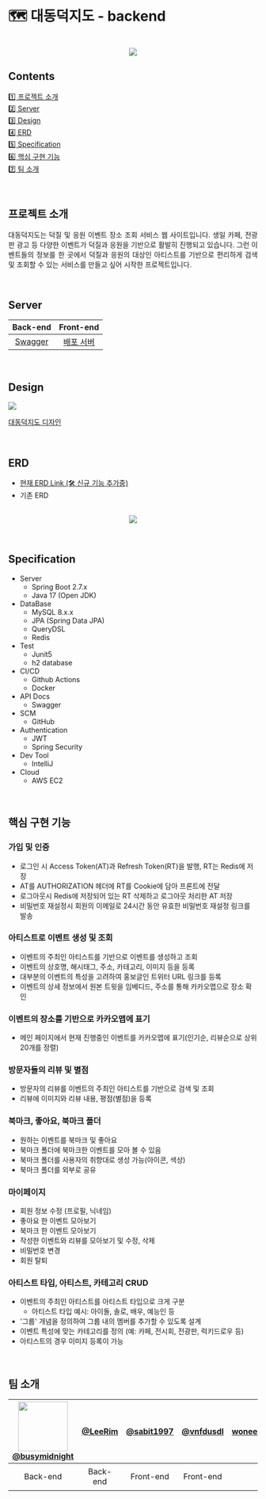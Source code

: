 # 🗺️ 대동덕지도 - backend

<p align="center">
  <br>
  <img src="https://github.com/duck-map-project/duck-map-be/assets/100250055/0eb7e837-69f5-4ea5-b96b-d34553d9d00b">
  <br>
</p>


## ​Contents

[1️⃣ 프로젝트 소개](#프로젝트-소개)<br>
[2️⃣ Server](#Server)<br>
[3️⃣ Design](#Design)<br>
[4️⃣ ERD](#ERD)<br>
[5️⃣ Specification](#Specification)<br>
[6️⃣ 핵심 구현 기능](#핵심-구현-기능)<br>
[7️⃣ 팀 소개](#팀-소개)<br>

<br>

## 프로젝트 소개

<p align="justify">
대동덕지도는 덕질 및 응원 이벤트 장소 조회 서비스 웹 사이트입니다. 생일 카페, 전광판 광고 등 다양한 이벤트가 덕질과 응원을 기반으로 활발히 진행되고 있습니다. 그런 이벤트들의 정보를 한 곳에서 덕질과 응원의 대상인 아티스트를 기반으로 편리하게 검색 및 조회할 수 있는 서비스를 만들고 싶어 시작한 프로젝트입니다. 
</p>

<br>

## Server
| Back-end | Front-end |
| :--------: | :--------: |
|  [Swagger](http://duckmap.shop:8080/swagger-ui/index.html#) | [배포 서버](https://d2hceo64jes9m4.cloudfront.net/)|


<br>

## Design
 <img src="https://img.shields.io/badge/figma-F24E1E?style=flat&logo=figma&logoColor=white"/>

[대동덕지도 디자인](https://www.figma.com/file/LNisCtmO4ope7kllZgEUpq/대동덕지도-디자인-진행?type=design&node-id=0-1&mode=design&t=hAtoFo31fsfAWLna-0)

<br>

## ERD

- [현재 ERD Link (🛠️ 신규 기능 추가중)](https://dbdiagram.io/d/64ba1f6c02bd1c4a5e73fbc5)
- 기존 ERD
<p align="center">

  <br>
<img src="https://github.com/duck-map-project/duck-map-be/assets/100250055/29ca9587-9181-40af-a89a-4d269612d7b9">
  <br>
</p>

<br>

## Specification
- Server
    - Spring Boot 2.7.x
    - Java 17 (Open JDK)
- DataBase
    - MySQL 8.x.x
    - JPA (Spring Data JPA)
    - QueryDSL
    - Redis
- Test
    - Junit5
    - h2 database
- CI/CD
    - Github Actions
    - Docker
- API Docs
    - Swagger
- SCM
    - GitHub
- Authentication
    - JWT
    - Spring Security
- Dev Tool
    - IntelliJ
- Cloud
  - AWS EC2


<br>

## 핵심 구현 기능
### 가입 및 인증
- 로그인 시 Access Token(AT)과 Refresh Token(RT)을 발행, RT는 Redis에 저장
- AT를 AUTHORIZATION 헤더에 RT를 Cookie에 담아 프론트에 전달
- 로그아웃시 Redis에 저장되어 있는 RT 삭제하고 로그아웃 처리한 AT 저장
- 비밀번호 재설정시 회원의 이메일로 24시간 동안 유효한 비밀번호 재설정 링크를 발송
  
### 아티스트로 이벤트 생성 및 조회
- 이벤트의 주최인 아티스트를 기반으로 이벤트를 생성하고 조회
- 이벤트의 상호명, 해시태그, 주소, 카테고리, 이미지 등을 등록 
- 대부분의 이벤트의 특성을 고려하여 홍보글인 트위터 URL 링크를 등록
- 이벤트의 상세 정보에서 원본 트윗을 임베디드, 주소를 통해 카카오맵으로 장소 확인 

### 이벤트의 장소를 기반으로 카카오맵에 표기
- 메인 페이지에서 현재 진행중인 이벤트를 카카오맵에 표기(인기순, 리뷰순으로 상위 20개를 정렬)

### 방문자들의 리뷰 및 별점
- 방문자의 리뷰를 이벤트의 주최인 아티스트를 기반으로 검색 및 조회
- 리뷰에 이미지와 리뷰 내용, 평점(별점)을 등록
  
### 북마크, 좋아요, 북마크 폴더
- 원하는 이벤트를 북마크 및 좋아요 
- 북마크 폴더에 북마크한 이벤트를 모아 볼 수 있음
- 북마크 폴더를 사용자의 취향대로 생성 가능(아이콘, 색상)
- 북마크 폴더를 외부로 공유  

### 마이페이지
- 회원 정보 수정 (프로필, 닉네임) 
- 좋아요 한 이벤트 모아보기
- 북마크 한 이벤트 모아보기
- 작성한 이벤트와 리뷰를 모아보기 및 수정, 삭제
- 비밀번호 변경 
- 회원 탈퇴 
  
### 아티스트 타입, 아티스트, 카테고리 CRUD
- 이벤트의 주최인 아티스트를 아티스트 타입으로 크게 구분
  - 아티스트 타입 예시: 아이돌, 솔로, 배우, 예능인 등
- '그룹' 개념을 정의하여 그룹 내의 멤버를 추가할 수 있도록 설계
- 이벤트 특성에 맞는 카테고리를 정의 (예: 카페, 전시회, 전광판, 럭키드로우 등)
- 아티스트의 경우 이미지 등록이 가능

<br>

## 팀 소개
| <img src="https://github.com/duck-map-project/duck-map-be/assets/100250055/83aa0ce2-69a8-4afd-8fee-9146a0269e55" width="100"><br>[@busymidnight](https://github.com/busymidnight) | [@LeeRim](https://github.com/LeeRim) | [@sabit1997](https://github.com/sabit1997) |  [@vnfdusdl](https://github.com/vnfdusdl)   | <woneee_10@kakao.com> | [@shaykk](https://github.com/shaykk) | 
| :--------: | :--------: | :------: | :-----: |:-----: | :-----: |
| Back-end | Back-end | Front-end  | Front-end  | Design | 기획 단계 참여 |

<br>
